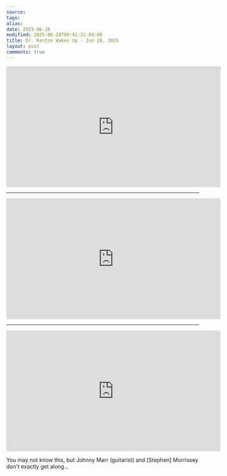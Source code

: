 ```yaml
---
source:
tags:
alias:
date: 2025-06-28
modified: 2025-06-28T09:41:21-04:00
title: Dr. Kenton Wakes Up - Jun 28, 2025
layout: post
comments: true
---
```


  

<iframe width="560" height="315" src="https://www.youtube.com/embed/o-cey6kdXwo" title="YouTube video player" frameborder="0" allow="accelerometer; autoplay; clipboard-write; encrypted-media; gyroscope; picture-in-picture; web-share" allowfullscreen></iframe>

---

<iframe width="560" height="315" src="https://www.youtube.com/embed/C906lbkcYug?si=dOkX1z_IHmuwBtEe" title="YouTube video player" frameborder="0" allow="accelerometer; autoplay; clipboard-write; encrypted-media; gyroscope; picture-in-picture; web-share" referrerpolicy="strict-origin-when-cross-origin" allowfullscreen></iframe>

---

<iframe width="560" height="315" src="https://www.youtube.com/embed/cJRP3LRcUFg" title="YouTube video player" frameborder="0" allow="accelerometer; autoplay; clipboard-write; encrypted-media; gyroscope; picture-in-picture; web-share" referrerpolicy="strict-origin-when-cross-origin" allowfullscreen></iframe>

You may not know this, but Johnny Marr (guitarist) and [Stephen] Morrissey don't exactly get along...